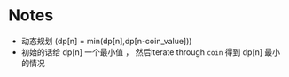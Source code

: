 # Notes 
- 动态规划 (dp[n] = min(dp[n],dp[n-coin_value]))
- 初始的话给 dp[n] 一个最小值 ， 然后iterate through `coin` 得到 dp[n] 最小的情况